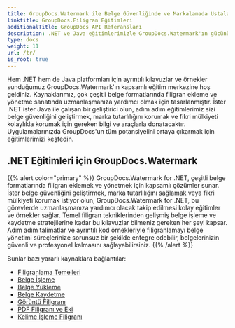 ```yaml
---
title: GroupDocs.Watermark ile Belge Güvenliğinde ve Markalamada Ustalaşın
linktitle: GroupDocs.Filigran Eğitimleri
additionalTitle: GroupDocs API Referansları
description: .NET ve Java eğitimlerimizle GroupDocs.Watermark'ın gücünün kilidini açın. Belge güvenliği ve markalama için filigranlama tekniklerinde ustalaşın.
type: docs
weight: 11
url: /tr/
is_root: true
---
```


Hem .NET hem de Java platformları için ayrıntılı kılavuzlar ve örnekler sunduğumuz GroupDocs.Watermark'ın kapsamlı eğitim merkezine hoş geldiniz. Kaynaklarımız, çok çeşitli belge formatlarında filigran ekleme ve yönetme sanatında uzmanlaşmanıza yardımcı olmak için tasarlanmıştır. İster .NET ister Java ile çalışan bir geliştirici olun, adım adım eğitimlerimiz sizi belge güvenliğini geliştirmek, marka tutarlılığını korumak ve fikri mülkiyeti kolaylıkla korumak için gereken bilgi ve araçlarla donatacaktır. Uygulamalarınızda GroupDocs'un tüm potansiyelini ortaya çıkarmak için eğitimlerimizi keşfedin.


## .NET Eğitimleri için GroupDocs.Watermark
{{% alert color="primary" %}}
GroupDocs.Watermark for .NET, çeşitli belge formatlarında filigran eklemek ve yönetmek için kapsamlı çözümler sunar. İster belge güvenliğini geliştirmek, marka tutarlılığını sağlamak veya fikri mülkiyeti korumak istiyor olun, GroupDocs.Watermark for .NET, bu görevlerde uzmanlaşmanıza yardımcı olacak takip edilmesi kolay eğitimler ve örnekler sağlar. Temel filigran tekniklerinden gelişmiş belge işleme ve kaydetme stratejilerine kadar bu kılavuzlar bilmeniz gereken her şeyi kapsar. Adım adım talimatlar ve ayrıntılı kod örnekleriyle filigranlamayı belge yönetimi süreçlerinize sorunsuz bir şekilde entegre edebilir, belgelerinizin güvenli ve profesyonel kalmasını sağlayabilirsiniz.
{{% /alert %}}

Bunlar bazı yararlı kaynaklara bağlantılar:
 
- [Filigranlama Temelleri](./net/watermarking-basics/)
- [Belge İşleme](./net/document-manipulation/)
- [Belge Yükleme](./net/document-loadings/)
- [Belge Kaydetme](./net/document-savings/)
- [Görüntü Filigranı](./net/image-watermarkings/)
- [PDF Filigranı ve Eki](./net/pdf-watermarking-attachments/)
- [Kelime İşleme Filigranı](./net/word-processing-watermarkings/)
